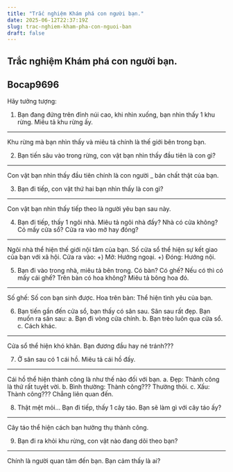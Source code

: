 ```yaml
---
title: "Trắc nghiệm Khám phá con người bạn."
date: 2025-06-12T22:37:19Z
slug: trac-nghiem-kham-pha-con-nguoi-ban
draft: false
---
```


## Trắc nghiệm Khám phá con người bạn.

## Bocap9696

Hãy tưởng tượng:
 
1. Bạn đang đứng trên đỉnh núi cao, khi nhìn xuống, bạn nhìn thấy 1 khu rừng. Miêu tả khu rừng ấy.
 
**************************************************************************
 
Khu rừng mà bạn nhìn thấy và miêu tả chính là thế giới bên trong bạn.
 
 
 
 
 
2. Bạn tiến sâu vào trong rừng, con vật bạn nhìn thấy đầu tiên là con gì?
 
 
***********************************************************************
 
Con vật bạn nhìn thấy đầu tiên chính là con người _ bản chất thật của bạn. 
 
3. Bạn đi tiếp, con vật thứ hai bạn nhìn thấy là con gì?
 
***********************************************************************
 
Con vật bạn nhìn thấy tiếp theo là người yêu bạn sau này.
 
4. Bạn đi tiếp, thấy 1 ngôi nhà. Miêu tả ngôi nhà đấy? Nhà có cửa không? Có mấy cửa sổ? Cửa ra vào mở hay đóng?
 
***********************************************************************
 
Ngôi nhà thể hiện thế giới nội tâm của bạn. Số cửa sổ thể hiện sự kết giao của bạn với xã hội. Cửa ra vào:
+) Mở: Hướng ngoại.
+) Đóng: Hướng nội.
 
5. Bạn đi vào trong nhà, miêu tả bên trong. Có bàn? Có ghế? Nếu có thì có mấy cái ghế? Trên bàn có hoa không? Miêu tả bông hoa đó.
 
***********************************************************************
 
Số ghế: Số con bạn sinh được.
Hoa trên bàn: Thể hiện tình yêu của bạn.
 
6. Bạn tiến gần đến cửa sổ, bạn thấy có sân sau. Sân sau rất đẹp. Bạn muốn ra sân sau:
a. Bạn đi vòng cửa chính.
b. Bạn trèo luôn qua cửa sổ.
c. Cách khác.
 
***********************************************************************
 
Cửa sổ thể hiện khó khăn. Bạn đương đầu hay né tránh???
 
7. Ở sân sau có 1 cái hồ. Miêu tả cái hồ đấy.
 
***********************************************************************
 
Cái hồ thể hiện thành công là như thế nào đối với bạn.
a. Đẹp:  Thành công là thứ rất tuyệt vời.
b. Bình thường:  Thành công??? Thường thôi.
c. Xấu: Thành công??? Chẳng liên quan đến.
 
8. Thật mệt mỏi... Bạn đi tiếp, thấy 1 cây táo. Bạn sẽ làm gì với cây táo ấy?
 
***********************************************************************
 
Cây táo thể hiện cách bạn hưởng thụ thành công.
 
9. Bạn đi ra khỏi khu rừng, con vật nào đang dõi theo bạn?
 
***********************************************************************
 
Chính là người quan tâm đến bạn. Bạn cảm thấy là ai?
 ​